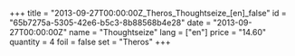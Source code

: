 +++
title = "2013-09-27T00:00:00Z_Theros_Thoughtseize_[en]_false"
id = "65b7275a-5305-42e6-b5c3-8b88568b4e28"
date = "2013-09-27T00:00:00Z"
name = "Thoughtseize"
lang = ["en"]
price = "14.60"
quantity = 4
foil = false
set = "Theros"
+++

